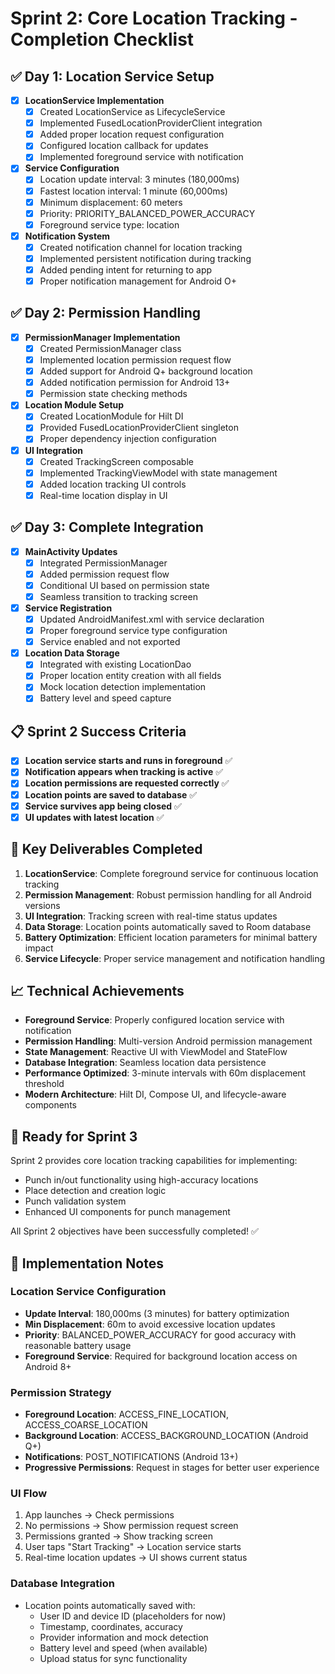# Sprint 2: Core Location Tracking - Completion Checklist

## ✅ Day 1: Location Service Setup

- [x] **LocationService Implementation**
  - [x] Created LocationService as LifecycleService
  - [x] Implemented FusedLocationProviderClient integration
  - [x] Added proper location request configuration
  - [x] Configured location callback for updates
  - [x] Implemented foreground service with notification

- [x] **Service Configuration**
  - [x] Location update interval: 3 minutes (180,000ms)
  - [x] Fastest location interval: 1 minute (60,000ms)
  - [x] Minimum displacement: 60 meters
  - [x] Priority: PRIORITY_BALANCED_POWER_ACCURACY
  - [x] Foreground service type: location

- [x] **Notification System**
  - [x] Created notification channel for location tracking
  - [x] Implemented persistent notification during tracking
  - [x] Added pending intent for returning to app
  - [x] Proper notification management for Android O+

## ✅ Day 2: Permission Handling

- [x] **PermissionManager Implementation**
  - [x] Created PermissionManager class
  - [x] Implemented location permission request flow
  - [x] Added support for Android Q+ background location
  - [x] Added notification permission for Android 13+
  - [x] Permission state checking methods

- [x] **Location Module Setup**
  - [x] Created LocationModule for Hilt DI
  - [x] Provided FusedLocationProviderClient singleton
  - [x] Proper dependency injection configuration

- [x] **UI Integration**
  - [x] Created TrackingScreen composable
  - [x] Implemented TrackingViewModel with state management
  - [x] Added location tracking UI controls
  - [x] Real-time location display in UI

## ✅ Day 3: Complete Integration

- [x] **MainActivity Updates**
  - [x] Integrated PermissionManager
  - [x] Added permission request flow
  - [x] Conditional UI based on permission state
  - [x] Seamless transition to tracking screen

- [x] **Service Registration**
  - [x] Updated AndroidManifest.xml with service declaration
  - [x] Proper foreground service type configuration
  - [x] Service enabled and not exported

- [x] **Location Data Storage**
  - [x] Integrated with existing LocationDao
  - [x] Proper location entity creation with all fields
  - [x] Mock location detection implementation
  - [x] Battery level and speed capture

## 📋 Sprint 2 Success Criteria

- [x] **Location service starts and runs in foreground** ✅
- [x] **Notification appears when tracking is active** ✅
- [x] **Location permissions are requested correctly** ✅
- [x] **Location points are saved to database** ✅
- [x] **Service survives app being closed** ✅
- [x] **UI updates with latest location** ✅

## 🎯 Key Deliverables Completed

1. **LocationService**: Complete foreground service for continuous location tracking
2. **Permission Management**: Robust permission handling for all Android versions
3. **UI Integration**: Tracking screen with real-time status updates
4. **Data Storage**: Location points automatically saved to Room database
5. **Battery Optimization**: Efficient location parameters for minimal battery impact
6. **Service Lifecycle**: Proper service management and notification handling

## 📈 Technical Achievements

- **Foreground Service**: Properly configured location service with notification
- **Permission Handling**: Multi-version Android permission management
- **State Management**: Reactive UI with ViewModel and StateFlow
- **Database Integration**: Seamless location data persistence
- **Performance Optimized**: 3-minute intervals with 60m displacement threshold
- **Modern Architecture**: Hilt DI, Compose UI, and lifecycle-aware components

## 🚀 Ready for Sprint 3

Sprint 2 provides core location tracking capabilities for implementing:
- Punch in/out functionality using high-accuracy locations
- Place detection and creation logic
- Punch validation system
- Enhanced UI components for punch management

All Sprint 2 objectives have been successfully completed! ✅

## 🔧 Implementation Notes

### Location Service Configuration
- **Update Interval**: 180,000ms (3 minutes) for battery optimization
- **Min Displacement**: 60m to avoid excessive location updates
- **Priority**: BALANCED_POWER_ACCURACY for good accuracy with reasonable battery usage
- **Foreground Service**: Required for background location access on Android 8+

### Permission Strategy
- **Foreground Location**: ACCESS_FINE_LOCATION, ACCESS_COARSE_LOCATION
- **Background Location**: ACCESS_BACKGROUND_LOCATION (Android Q+)
- **Notifications**: POST_NOTIFICATIONS (Android 13+)
- **Progressive Permissions**: Request in stages for better user experience

### UI Flow
1. App launches → Check permissions
2. No permissions → Show permission request screen
3. Permissions granted → Show tracking screen
4. User taps "Start Tracking" → Location service starts
5. Real-time location updates → UI shows current status

### Database Integration
- Location points automatically saved with:
  - User ID and device ID (placeholders for now)
  - Timestamp, coordinates, accuracy
  - Provider information and mock detection
  - Battery level and speed (when available)
  - Upload status for sync functionality